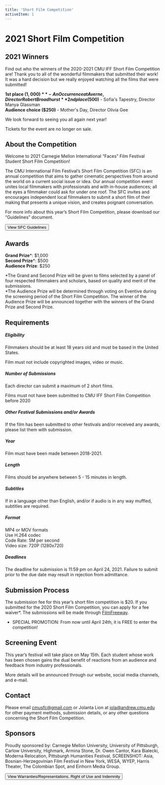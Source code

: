 ```yaml
---
title: 'Short Film Competition'
activeItem: 1
---
```


# 2021 Short Film Competition

<section>

## 2021 Winners

Find out who the winners of the 2020-2021 CMU IFF Short Film Competition are! Thank you to all of the wonderful filmmakers that submitted their work! It was a hard decision but we really enjoyed watching all the films that were submitted!

**1st place ($1,000)** - An Occurrence at Averne, Director Robert Broadhurst  
**2nd place ($500)** - Sofia's Tapestry, Director Manya Glassman  
**Audience choice ($250)** - Mother's Day, Director Olivia Gee

We look forward to seeing you all again next year!

Tickets for the event are no longer on sale.

</section>

<section>

## About the Competition

Welcome to 2021 Carnegie Mellon International “Faces” Film Festival Student Short Film Competition!

The CMU International Film Festival’s Short Film Competition (SFC) is an annual competition that aims to gather cinematic perspectives from around the world on a current social issue or idea. Our annual competition event unites local filmmakers with professionals and with in-house audiences; all the eyes a filmmaker could ask for under one roof. The SFC invites and encourages independent local filmmakers to submit a short film of their making that presents a unique vision, and creates poignant conversation.

For more info about this year’s Short Film Competition, please download our “Guidelines” document.

[<button class="btn btn-primary">View SFC Guidelines</button>](https://www.cmu.edu/faces/Assets/Short_Film_Competition/CMU%20IFF%20Short%20Film%20Competition%202021.pdf)

</section>

<section>

## Awards

**Grand Prize***: $1,000  
**Second Prize***: $500  
**Audience Prize**: $250

\*The Grand and Second Prize will be given to films selected by a panel of four respected filmmakers and scholars, based on quality and merit of the submissions.  
\*The Audience Prize will be determined through voting on Eventive during the screening period of the Short Film Competition. The winner of the Audience Prize will be announced together with the winners of the Grand Prize and Second Prize.

</section>

<section>

## Requirements

##### Eligibility

Filmmakers should be at least 18 years old and must be based in the United States.

Film must not include copyrighted images, video or music.

##### Number of Submissions

Each director can submit a maximum of 2 short films.

Films must not have been submitted to CMU IFF Short Film Competition before 2020

##### Other Festival Submissions and/or Awards

If the film has been submitted to other festivals and/or received any awards, please list them with submission.

##### Year

Film must have been made between 2018-2021.

##### Length

Films should be anywhere between 5 - 15 minutes in length.

##### Subtitles

If in a language other than English, and/or if audio is in any way muffled, subtitles are required.

##### Format

MP4 or MOV formats  
Use H.264 codec  
Code Rate: 5M per second  
Video size: 720P (1280x720)

##### Deadlines

The deadline for submission is 11:59 pm on April 24, 2021. Failure to submit prior to the due date may result in rejection from admittance.

</section>

<section>

## Submission Process

The submission fee for this year’s short film competition is $20. If you submitted for the 2020 Short Film Competition, you can apply for a fee waiver\*. The submissions will be made through [FilmFreeway](https://filmfreeway.com/2021CarnegieMellonInternationalFilmFestivalShortFilmCompetition).

* SPECIAL PROMOTION: From now until April 24th, it is FREE to enter the competition!

</section>

<section>

## Screening Event

This year’s festival will take place on May 15th. Each student whose work has been chosen gains the dual benefit of reactions from an audience and feedback from industry professionals.

More details will be announced through our website, social media channels, and e-mail.

</section>

<section>

## Contact

Please email [cmusfc@gmail.com](mailto:cmusfc@gmail.com) or Jolanta Lion at [jola@andrew.cmu.edu](mailto:jola@andrew.cmu.edu) for other payment methods, submission details, or any other questions concerning the Short Film Competition.

</section>

<section>

## Sponsors

Proudly sponsored by: Carnegie Mellon University, University of Pittsburgh, Carlow University, Highmark, Armina Stone, Dr. Owen Cantor, Kara Bialecki, Moderna Relocation, Pittsburgh Humanities Festival, SCREENSHOT: Asia, Bosnian-Herzegovinian Film Festival in New York, WESA, WYEP, Harris Theater, The Colombian Spot, and Einhorn Media Group.

[<button class="btn btn-primary">View Warranties/Representations, Right of Use and Indemnity</button>](https://www.cmu.edu/faces/Assets/Short_Film_Competition/Warranties-Representations%20Right%20of%20Use%20and%20Indemnity.pdf)

</section>